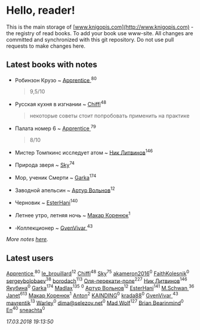 # Hello, reader!
This is the main storage of [www.knigopis.com](http://www.knigopis.com) - the registry of read books.
To add your book use www-site. All changes are committed and synchronized with this git repository.
Do not use pull requests to make changes here.


## Latest books with notes
* Робинзон Крузо ~ [Apprentice ](users/528/52821952-vkontakte)<sup>80</sup>
    > 9,5/10

* Русская кухня в изгнании ~ [Chiffi](users/105/105831994080785626680-google)<sup>48</sup>
    > некоторые советы стоит попробовать применить на практике

* Палата номер 6 ~ [Apprentice ](users/528/52821952-vkontakte)<sup>79</sup>
    > 8/10

* Мистер Томпкинс исследует атом ~ [Ник Литвинов](users/241/241974816-vkontakte)<sup>146</sup>

* Природа зверя ~ [Sky](users/118/118049897850017649660-google)<sup>74</sup>

* Мор, ученик Смерти ~ [Garka](users/115/115753719718250012620-google)<sup>174</sup>

* Заводной апельсин ~ [Артур Вольнов](users/225/225880893-vkontakte)<sup>12</sup>

* Черновик ~ [EsterHani](users/305/30558181-vkontakte)<sup>140</sup>

* Летнее утро, летняя ночь ~ [Макар Коренюк](users/126/126368737-vkontakte)<sup>1</sup>

* ▫Коллекционер ~ [GvenVivar ](users/158/158266434925901-facebook)<sup>43</sup>


_More notes [here](latest_books_with_notes.md)._


## Latest users
[Apprentice ](users/528/52821952-vkontakte)<sup>80</sup> 
[le_brouillard](users/133/13330781-vkontakte)<sup>12</sup> 
[Chiffi](users/105/105831994080785626680-google)<sup>48</sup> 
[Sky](users/118/118049897850017649660-google)<sup>75</sup> 
[akameron2016](users/345/345951370-vkontakte)<sup>0</sup> 
[FaithKolesnik](users/102/102151122232777176279-google)<sup>0</sup> 
[sergeybolobaev](users/112/112205967961310617540-google)<sup>38</sup> 
[borodach](users/157/15706320-vkontakte)<sup>113</sup> 
[Оля-перекати-поле](users/108/10848515355906827860-mailru)<sup>227</sup> 
[Ник Литвинов](users/241/241974816-vkontakte)<sup>146</sup> 
[Якубина](users/100/100001893435800-facebook)<sup>0</sup> 
[Garka](users/115/115753719718250012620-google)<sup>174</sup> 
[Madlax](users/158/158304782-vkontakte)<sup>135</sup> 
[](users/109/109631074460726923652-google)<sup>0</sup> 
[Артур Вольнов](users/225/225880893-vkontakte)<sup>12</sup> 
[EsterHani](users/305/30558181-vkontakte)<sup>141</sup> 
[M.Schwan ](users/101/101892939810731181399-google)<sup>36</sup> 
[Janet](users/108/108113656204404967440-google)<sup>613</sup> 
[Макар Коренюк](users/126/126368737-vkontakte)<sup>1</sup> 
[Anton](users/100/1007576529-facebook)<sup>2</sup> 
[KAINDING](users/877/87706780-yandex)<sup>0</sup> 
[krada88](users/306/30697784-vkontakte)<sup>0</sup> 
[GvenVivar ](users/158/158266434925901-facebook)<sup>43</sup> 
[mavrentik](users/200/200666735-vkontakte)<sup>13</sup> 
[Warley](users/142/1422370341202568-facebook)<sup>0</sup> 
[dima@selezov.net](users/113/1130000009709112-yandex)<sup>0</sup> 
[Mad Wolf](users/947/94738840-vkontakte)<sup>127</sup> 
[Brian Bearinmind](users/104/104005442419570961210-google)<sup>0</sup> 
[En](users/333/333646551-vkontakte)<sup>40</sup> 
[sneachta](users/828/82813429-vkontakte)<sup>0</sup> 


_17.03.2018 19:13:50_
